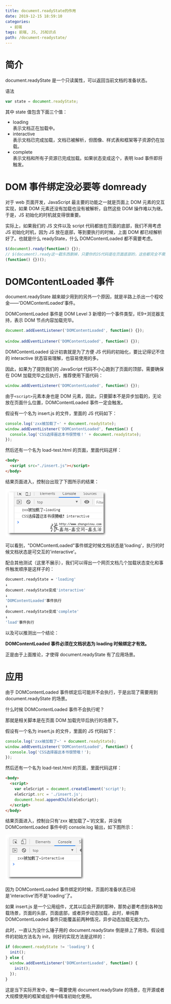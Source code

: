 ```yaml
---
title: document.readyState的作用
date: 2019-12-15 18:59:10
categories:
  - 前端
tags: 前端, JS, JS知识点
path: /document-readystate/
---
```


# 简介

document.readyState 是一个只读属性，可以返回当前文档的准备状态。

语法

```js
var state = document.readyState;
```

其中 state 值包含下面三个值：

-  loading  
  表示文档正在加载中。
-  interactive  
  表示文档已完成加载，文档已被解析，但图像、样式表和框架等子资源仍在加载。
-  complete  
  表示文档和所有子资源已完成加载。如果状态变成这个，表明 load 事件即将触发。

# DOM 事件绑定没必要等 domready

对于 web 页面开发，JavaScript 最主要的功能之一就是页面上 DOM 元素的交互实现，如果 DOM 元素还没有加载也没有被解析，自然这些 DOM 操作难以为继。于是，JS 初始化的时机就变得很重要。

实际上，如果我们的 JS 文件以及 script 代码都放在页面的底部，我们不用考虑 JS 初始化时机，因为 JS 放在底部，等到要执行的时候，上面 DOM 都已经解析好了。也就是什么 readyState，什么 DOMContentLoaded 都不需要考虑。

```js
$(document).ready(function() {});
// $(document).ready这一戳东西删掉，只要你的JS代码是在页面底部的，这些都完全不需要
(function() {})();
```

# DOMContentLoaded 事件

document.readyState 越来越少用到的另外一个原因，就是半路上杀出一个程咬金——'DOMContentLoaded'事件。

DOMContentLoaded 事件是 DOM Level 3 新增的一个事件类型，IE9+浏览器支持，表示 DOM 节点内容加载完毕。

```js
document.addEventListener('DOMContentLoaded', function() {});

window.addEventListener('DOMContentLoaded', function() {});
```

DOMContentLoaded 设计初衷就是为了方便 JS 代码的初始化，要比记得记不住的 interactive 状态容易理解，也容易使用的多。

因此，如果为了提防我们的 JavaScript 代码不小心跑到了页面的顶部，需要确保在 DOM 加载完毕之后执行，推荐使用下面代码：

```js
window.addEventListener('DOMContentLoaded', function() {});
```

由于`<script>`元素本身也是 DOM 元素，因此，只要脚本不是异步加载的，无论放在页面什么位置，DOMContentLoaded 事件一定会触发。

假设有一个名为 insert.js 的文件，里面的 JS 代码如下：

```js
console.log('zxx被加载了~' + document.readyState);
window.addEventListener('DOMContentLoaded', function() {
  console.log('CSS选择器这本书很赞哦！' + document.readyState);
});
```

然后还有一个名为 load-test.html 的页面，里面代码这样：

```html
<body>
  <script src="./insert.js"></script>
</body>
```

结果页面进入，控制台出现了下图所示的结果：

![](2019-12-15-19-06-23.png)

可以看到，"DOMContentLoaded"事件绑定时候文档状态是'loading'，执行的时候文档状态是可交互的'interactive'。

配合其他测试（这里不展示），我们可以得出一个网页文档几个加载状态变化和事件触发顺序是这样子的：

```bash
document.readyState = 'loading'
↓
document.readyState变成'interactive'
↓
'DOMContentLoaded'事件执行
↓
document.readyState变成'complete'
↓
'load'事件执行
```

以及可以推测出一个结论：

**DOMContentLoaded 事件必须在文档状态为 loading 时候绑定才有效。**

正是由于上面推论，才使得 document.readyState 有了应用场景。

# 应用

由于 DOMContentLoaded 事件绑定后可能并不会执行，于是出现了需要用到 document.readyState 的场景。

什么时候 DOMContentLoaded 事件不会执行呢？

那就是相关脚本是在页面 DOM 加载完毕后执行的场景下。

假设有一个名为 insert.js 的文件，里面的 JS 代码如下：

```js
console.log('zxx被加载了~' + document.readyState);
window.addEventListener('DOMContentLoaded', function() {
  console.log('CSS选择器这本书很赞哦！');
});
```

然后还有一个名为 load-test.html 的页面，里面代码这样：

```html
<body>
  <script>
    var eleScript = document.createElement('script');
    eleScript.src = './insert.js';
    document.head.appendChild(eleScript);
  </script>
</body>
```

结果页面进入，控制台只有'zxx 被加载了~'的文案，并没有 DOMContentLoaded 事件中的 console.log 输出，如下图所示：

![](2019-12-15-19-09-13.png)

因为 DOMContentLoaded 事件绑定的时候，页面的准备状态已经是'interactive'而不是'loading'了。

如果 insert.js 是一个公用组件，尤其以后会开源的那种，那势必要考虑到各种加载场景，页面的头部，页面底部，或者异步动态加载，此时，单纯靠 DOMContentLoaded 事件只能覆盖前两种情况，异步动态加载无能为力。

此时，一直认为没什么锤子用的 document.readyState 倒是排上了用场，假设组件的初始方法名为 init，则好的实现方法是这样的：

```js
if (document.readyState != 'loading') {
  init();
} else {
  window.addEventListener('DOMContentLoaded', function() {
    init();
  });
}
```

这是当下实际开发中，唯一需要使用 document.readyState 的场景，在开源或者大规模使用的框架或组件中精准初始化使用。
